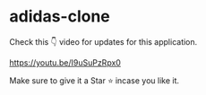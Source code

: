 # adidas-clone

Check this 👇 video for updates for this application.

https://youtu.be/I9uSuPzRpx0

Make sure to give it a Star ⭐ incase you like it.
